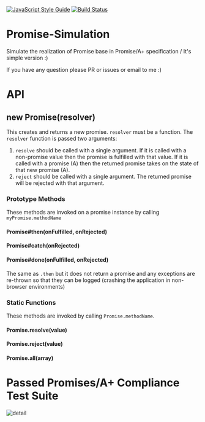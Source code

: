 [![JavaScript Style Guide](https://img.shields.io/badge/code_style-standard-brightgreen.svg)](https://standardjs.com)
[![Build Status](https://travis-ci.org/xujuvenile/promise-simulation.svg?branch=master)](https://travis-ci.org/xujuvenile/promise-simulation)

# Promise-Simulation

Simulate the realization of Promise base in Promise/A+ specification / It's simple version :)

If you have any question please PR or issues or email to me :)



# API

## new Promise(resolver)

This creates and returns a new promise.  `resolver` must be a function.  The `resolver` function is passed two arguments:

 1. `resolve` should be called with a single argument.  If it is called with a non-promise value then the promise is fulfilled with that value.  If it is called with a promise (A) then the returned promise takes on the state of that new promise (A).
 2. `reject` should be called with a single argument.  The returned promise will be rejected with that argument.


### Prototype Methods

These methods are invoked on a promise instance by calling `myPromise.methodName`

#### Promise#then(onFulfilled, onRejected)

#### Promise#catch(onRejected)

#### Promise#done(onFulfilled, onRejected)

The same as `.then` but it does not return a promise and any exceptions are re-thrown so that they can be logged (crashing the application in non-browser environments)

### Static Functions

  These methods are invoked by calling `Promise.methodName`.

#### Promise.resolve(value)

#### Promise.reject(value)

#### Promise.all(array)


# Passed Promises/A+ Compliance Test Suite

![detail](assert/promise.gif)

